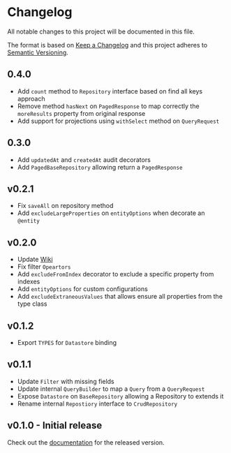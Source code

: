 # Changelog

All notable changes to this project will be documented in this file.

The format is based on [Keep a Changelog](http://keepachangelog.com/) 
and this project adheres to [Semantic Versioning](http://semver.org/).

## 0.4.0

* Add `count` method to `Repository` interface based on find all keys approach
* Remove method `hasNext` on `PagedResponse` to map correctly the `moreResults` property from original response
* Add support for projections using `withSelect` method on `QueryRequest`

## 0.3.0

* Add `updatedAt` and `createdAt` audit decorators
* Add `PagedBaseRepository` allowing return a `PagedResponse`

## v0.2.1

* Fix `saveAll` on repository method
* Add `excludeLargeProperties` on `entityOptions` when decorate an `@entity`

## v0.2.0

* Update [Wiki](https://github.com/pflima92/google-cloud-datastore-inversify/wiki)
* Fix filter `Opeartors`
* Add `excludeFromIndex` decorator to exclude a specific property from indexes
* Add `entityOptions` for custom configurations
* Add `excludeExtraneousValues` that allows ensure all properties from the type class

## v0.1.2

* Export `TYPES` for `Datastore` binding

## v0.1.1

* Update `Filter` with missing fields
* Update internal `QueryBuilder` to map a `Query` from a `QueryRequest`
* Expose `Datastore` on `BaseRepository` allowing a Repository to extends it 
* Rename internal `Repostiory` interface to `CrudRepository`

## v0.1.0 - Initial release

Check out the [documentation](https://github.com/pflima92/google-cloud-datastore-inversify/wiki) for the released version.